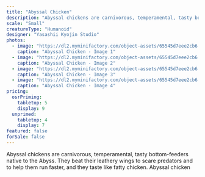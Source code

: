 ```yaml
---
title: "Abyssal Chicken"
description: "Abyssal chickens are carnivorous, temperamental, tasty bottom-feeders native to the Abyss. They beat their leathery wings to scare predators and to help them run faster, and they taste like fatty chicken. Abyssal chicken"
scale: "Small"
creatureType: "Humanoid"
designer: "Yasashii Kyojin Studio"
photos:
  - image: "https://dl2.myminifactory.com/object-assets/65545d7eee2cb6.28002337/images/720X720-abyssalchicken-01-ps.jpg"
    caption: "Abyssal Chicken - Image 1"
  - image: "https://dl2.myminifactory.com/object-assets/65545d7eee2cb6.28002337/images/720X720-abyssalchicken-01-c.jpg"
    caption: "Abyssal Chicken - Image 2"
  - image: "https://dl2.myminifactory.com/object-assets/65545d7eee2cb6.28002337/images/720X720-abyssalchicken-01-b.jpg"
    caption: "Abyssal Chicken - Image 3"
  - image: "https://dl2.myminifactory.com/object-assets/65545d7eee2cb6.28002337/images/720X720-abyssalchicken-01-scale.jpg"
    caption: "Abyssal Chicken - Image 4"
pricing:
  osrPriming:
    tabletop: 5
    display: 9
  unprimed:
    tabletop: 4
    display: 7
featured: false
forSale: false
---
```


Abyssal chickens are carnivorous, temperamental, tasty bottom-feeders native to the Abyss. They beat their leathery wings to scare predators and to help them run faster, and they taste like fatty chicken. Abyssal chicken
